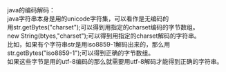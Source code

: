 java的编码解码：  
java字符串本身是用的unicode字符集，可以看作是无编码的  
用str.getBytes("charset");可以得到用指定的charset编码的字节数组。  
new String(btyes,"charset");可以得到用指定的charset解码的字符串。  
比如，如果有个字符串str是用iso8859-1解码出来的，那么用str.getBytes("iso8859-1");可以得到正确的字节数组。  
如果这些字节是用的utf-8编码的那么就需要用utf-8解码才能得到正确的字符串。
